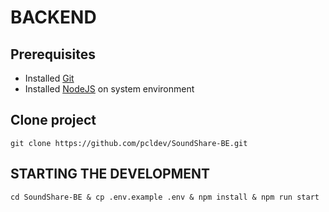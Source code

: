 # BACKEND

## Prerequisites

- Installed [Git](https://git-scm.com/download/)
- Installed [NodeJS](https://nodejs.org/en/download) on system environment

## Clone project

`git clone https://github.com/pcldev/SoundShare-BE.git`

## STARTING THE DEVELOPMENT

`cd SoundShare-BE & cp .env.example .env & npm install & npm run start`
